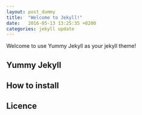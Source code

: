 ```yaml
---
layout: post_dummy
title:  "Welcome to Jekyll!"
date:   2016-05-13 13:25:35 +0200
categories: jekyll update
---
```


Welcome to use Yummy Jekyll as your jekyll theme!

## Yummy Jekyll

## How to install

## Licence
